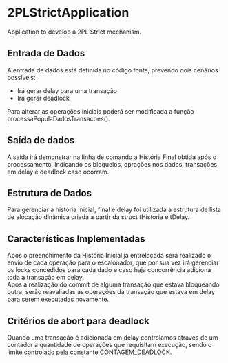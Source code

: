 # 2PLStrictApplication
Application to develop a 2PL Strict mechanism.

## Entrada de Dados
A entrada de dados está definida no código fonte, prevendo dois cenários possíveis: <br>
<ul>    
    <li>Irá gerar delay para uma transação</li>
    <li>Irá gerar deadlock</li>
</ul>
Para alterar as operações iniciais poderá ser modificada a função processaPopulaDadosTransacoes().

## Saída de dados
A saída irá demonstrar na linha de comando a História Final obtida após o processamento, indicando os bloqueios, oprações nos dados, transações em delay e deadlock caso ocorram.
<br>

## Estrutura de Dados
Para gerenciar a história inicial, final e delay foi utilizada a estrutura de lista de alocação dinâmica criada a partir da struct tHistoria e tDelay.<br>

## Características Implementadas
Após o preenchimento da História Inicial já entrelaçada será realizado o envio de cada operação para o escalonador, que por sua vez irá gerenciar os locks concedidos para cada dado e caso haja concorrência adiciona toda a transação em delay. <br>
Após a realização do commit de alguma transação que estava bloqueando outra, serão reavaliadas as operações da transação que estava em delay para serem executadas novamente. <br>

## Critérios de abort para deadlock
Quando uma transação é adicionada em delay controlamos através de um contador a quantidade de operações que requisitam execução, sendo o limite controlado pela constante CONTAGEM_DEADLOCK.
